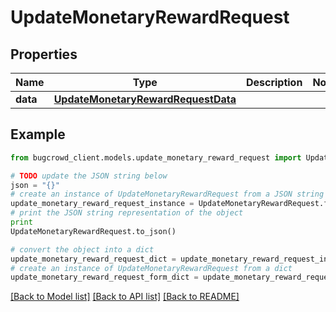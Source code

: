 # UpdateMonetaryRewardRequest


## Properties

Name | Type | Description | Notes
------------ | ------------- | ------------- | -------------
**data** | [**UpdateMonetaryRewardRequestData**](UpdateMonetaryRewardRequestData.md) |  | 

## Example

```python
from bugcrowd_client.models.update_monetary_reward_request import UpdateMonetaryRewardRequest

# TODO update the JSON string below
json = "{}"
# create an instance of UpdateMonetaryRewardRequest from a JSON string
update_monetary_reward_request_instance = UpdateMonetaryRewardRequest.from_json(json)
# print the JSON string representation of the object
print
UpdateMonetaryRewardRequest.to_json()

# convert the object into a dict
update_monetary_reward_request_dict = update_monetary_reward_request_instance.to_dict()
# create an instance of UpdateMonetaryRewardRequest from a dict
update_monetary_reward_request_form_dict = update_monetary_reward_request.from_dict(update_monetary_reward_request_dict)
```
[[Back to Model list]](../README.md#documentation-for-models) [[Back to API list]](../README.md#documentation-for-api-endpoints) [[Back to README]](../README.md)


